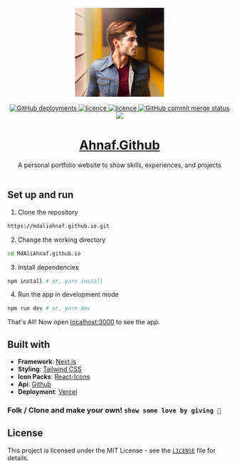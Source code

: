 <p align="center">
    <img src="public/assets/images/icons/icon-384x384.png" alt="Logo" width="200">
</p>

<p align="center">
<a href="" target="blank">
<img alt="GitHub deployments" src="http://therealsujitk-vercel-badge.vercel.app/?app=therealsujitk-vercel-badge&style=for-the-badge&logo=false">
</a>
<a href="https://github.com/mdaliahnaf/MdAliAhnaf.github.io/blob/master/LICENSE" target="blank">
<img src="https://img.shields.io/badge/License-MIT-blue?style=flat-square" alt="licence" />
</a>
<a href="https://github.com/MdAliAhnaf/MdAliAhnaf.github.io/actions/workflows/pages.yml" target="blank">
<img src="https://github.com/MdAliAhnaf/MdAliAhnaf.github.io/actions/workflows/pages.yml/badge.svg" alt="licence" />
<a href="https://github.com/mdaliahnaf/MdAliAhnaf.github.io/commits/main" target="blank">
<img alt="GitHub commit merge status" src="https://img.shields.io/github/commit-status/mdaliahnaf/MdAliAhnaf.github.io/commits/main?style=flat-square"/>
</a>
<a href="https://twitter.com/intent/tweet?text=👋%20Check%20this%20amazing%20portfolio!%20https://mdaliahnaf.github.io/,%20created%20by%20@twilightggwp">
<img src="https://img.shields.io/twitter/url?label=Share%20on%20Twitter&style=social&url=https%3A%2F%2Fgithub.com%2Fmdali%2Fahnaf">
</a>
</p>

<div align="center">
<h1>
<a href="https://mdaliahnaf.github.io/" target="_blank">Ahnaf.Github</a>
</h1>
A personal portfolio website to show skills, experiences, and projects
</div>

<br/>

## Set up and run

1. Clone the repository

```bash
https://mdaliahnaf.github.io.git
```

2. Change the working directory

```bash
cd MdAliAhnaf.github.io
```

3. Install dependencies

```bash
npm install # or, yarn install
```

4. Run the app in development mode

```bash
npm run dev # or, yarn dev
```

That's All! Now open [localhost:3000](http://localhost:3000/) to see the app.

## Built with

- **Framework**: [Next.js](https://nextjs.org/)
- **Styling**: [Tailwind CSS](https://tailwindcss.com/)
- **Icon Packs**: [React-Icons](https://react-icons.github.io/react-icons/)
- **Api**: [Github](https://api.github.com)
- **Deployment**: [Vercel](https://vercel.com)

### Folk / Clone and make your own! `show some love by giving 🌟`

## License

This project is licensed under the MIT License - see the [`LICENSE`](LICENSE) file for details.
